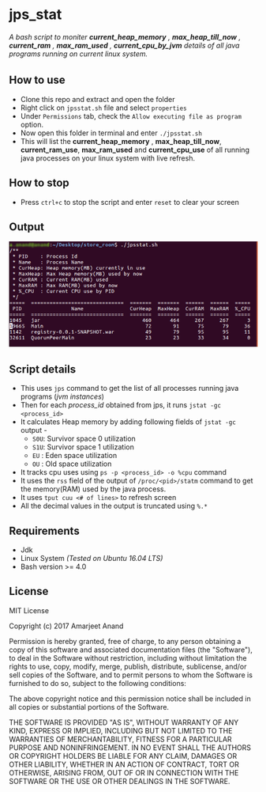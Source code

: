 # jps_stat

###### A bash script to moniter **current_heap_memory** , **max_heap_till_now** , **current_ram** , **max_ram_used** , **current_cpu_by_jvm** details of all java programs running on current linux system.

## How to use
* Clone this repo and extract and open the folder
* Right click on ` jpsstat.sh ` file and select ` properties `
* Under ` Permissions ` tab, check the ` Allow executing file as program ` option.
* Now open this folder in terminal and enter ` ./jpsstat.sh `
* This will list the  **current_heap_memory** , **max_heap_till_now**, **current_ram_use**, **max_ram_used** and **current_cpu_use** of all running java processes on your linux system with live refresh.

## How to stop
* Press ` ctrl+c ` to stop the script and enter ` reset ` to clear your screen

## Output
<img src="images/output.gif" >

## Script details
* This uses ` jps ` command to get the list of all processes running java programs (_jvm instances_)
* Then for each _process_id_ obtained from jps, it runs ` jstat -gc <process_id> `
* It calculates Heap memory by adding following fields of ` jstat -gc ` output - 
  * ` S0U `: Survivor space 0 utilization
  * ` S1U `: Survivor space 1 utilization
  * ` EU ` : Eden space utilization
  * ` OU ` : Old space utilization
* It tracks cpu uses using ` ps -p <process_id> -o %cpu ` command 
* It uses the ` rss ` field of the output of ` /proc/<pid>/statm ` command to get the memory(RAM) used by the java process.
* It uses ` tput cuu <# of lines> ` to refresh screen
* All the decimal values in the output is truncated using ` %.* `

## Requirements
* Jdk
* Linux System _(Tested on Ubuntu 16.04 LTS)_
* Bash version >=  4.0

## License
MIT License

Copyright (c) 2017 Amarjeet Anand

Permission is hereby granted, free of charge, to any person obtaining a copy
of this software and associated documentation files (the "Software"), to deal
in the Software without restriction, including without limitation the rights
to use, copy, modify, merge, publish, distribute, sublicense, and/or sell
copies of the Software, and to permit persons to whom the Software is
furnished to do so, subject to the following conditions:

The above copyright notice and this permission notice shall be included in all
copies or substantial portions of the Software.

THE SOFTWARE IS PROVIDED "AS IS", WITHOUT WARRANTY OF ANY KIND, EXPRESS OR
IMPLIED, INCLUDING BUT NOT LIMITED TO THE WARRANTIES OF MERCHANTABILITY,
FITNESS FOR A PARTICULAR PURPOSE AND NONINFRINGEMENT. IN NO EVENT SHALL THE
AUTHORS OR COPYRIGHT HOLDERS BE LIABLE FOR ANY CLAIM, DAMAGES OR OTHER
LIABILITY, WHETHER IN AN ACTION OF CONTRACT, TORT OR OTHERWISE, ARISING FROM,
OUT OF OR IN CONNECTION WITH THE SOFTWARE OR THE USE OR OTHER DEALINGS IN THE
SOFTWARE.

